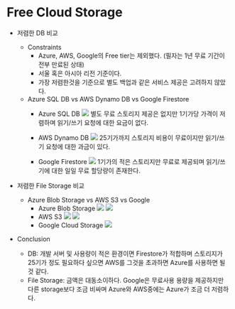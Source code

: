 Free Cloud Storage
===

- 저렴한 DB 비교
    - Constraints
        - Azure, AWS, Google의 Free tier는 제외했다. (필자는 1년 무료 기간이 전부 만료된 상태)
        - 서울 혹은 아시아 리전 기준이다.
        - 가장 저렴한것을 기준으로 별도 백업과 같은 서비스 제공은 고려하지 않았다.
    - Azure SQL DB vs AWS Dynamo DB vs Google Firestore
        - Azure SQL DB
          ![](https://i.imgur.com/xT4pmXd.png)
          별도 무료 스토리지 제공은 없지만 1기가당 가격이 저렴하며 읽기/쓰기 요청에 대한 요금이 없다.

        - AWS Dynamo DB
          ![](https://i.imgur.com/j0wWA8N.png)
          25기가까지 스토리지 비용이 무료이지만 읽기/쓰기 요청에 대한 과금이 있다.

        - Google Firestore
          ![](https://i.imgur.com/qif8uds.png)
          1기가의 적은 스토리지만 무료로 제공되며 읽기/쓰기에 대한 일일 무료 할당량이 존재한다.
- 저렴한 File Storage 비교
    - Azure Blob Storage vs AWS S3 vs Google 
        - Azure Blob Storage
          ![](https://i.imgur.com/mzJe3fE.png)
          ![](https://i.imgur.com/fKefyLo.png)
        - AWS S3
          ![](https://i.imgur.com/VrElTuB.png)
          ![](https://i.imgur.com/C7lgVqU.png)
        - Google Cloud Storage
          ![](https://i.imgur.com/TKaZDeF.png)
      

- Conclusion
    - DB: 개발 서버 및 사용량이 적은 환경이면 Firestore가 적합하며 스토리지가 25기가 정도 필요하다 싶으면 AWS를 그것을 초과하면 Azure를 사용하면 될것 같다.
    - File Storage: 금액은 대동소이하다. Google은 무료사용 용량을 제공하지만 다른 storage보다 조금 비싸며 Azure와 AWS중에는 Azure가 조금 더 저렴하다.